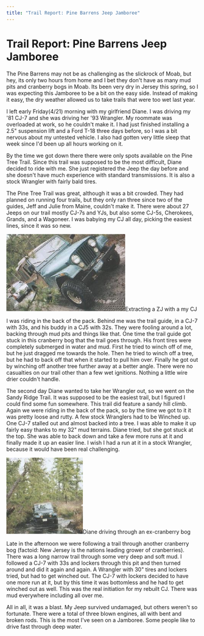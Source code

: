 ```yaml
---
title: "Trail Report: Pine Barrens Jeep Jamboree"
---
```

# Trail Report: Pine Barrens Jeep Jamboree

The Pine Barrens may not be as challenging as the slickrock of Moab, but hey, its only two hours from home and I bet they don't have as many mud pits and cranberry bogs in Moab. Its been very dry in Jersey this spring, so I was expecting this Jamboree to be a bit on the easy side. Instead of making it easy, the dry weather allowed us to take trails that were too wet last year.

I left early Friday(4/21) morning with my girlfriend Diane. I was driving my '81 CJ-7 and she was driving her '93 Wrangler. My roommate was overloaded at work, so he couldn't make it. I had just finished installing a 2.5" suspension lift and a Ford T-18 three days before, so I was a bit nervous about my untested vehicle. I also had gotten very little sleep that week since I'd been up all hours working on it.

By the time we got down there there were only spots available on the Pine Tree Trail. Since this trail was supposed to be the most difficult, Diane decided to ride with me. She just registered the Jeep the day before and she doesn't have much experience with standard transmissions. It is also a stock Wrangler with fairly bald tires.

The Pine Tree Trail was great, although it was a bit crowded. They had planned on running four trails, but they only ran three since two of the guides, Jeff and Julie from Maine, couldn't make it. There were about 27 Jeeps on our trail mostly CJ-7s and YJs, but also some CJ-5s, Cherokees, Grands, and a Wagoneer. I was babying my CJ all day, picking the easiest lines, since it was so new.

![](../../img/terry/trail/cjnzj.jpg "")Extracting a ZJ with a my CJ

I was riding in the back of the pack. Behind me was the trail guide, in a CJ-7 with 33s, and his buddy in a CJ5 with 32s. They were fooling around a lot, backing through mud pits and things like that. One time the trail guide got stuck in this cranberry bog that the trail goes through. His front tires were completely submerged in water and mud. First he tried to winch off of me, but he just dragged me towards the hole. Then he tried to winch off a tree, but he had to back off that when it started to pull him over. Finally he got out by winching off another tree further away at a better angle. There were no casualties on our trail other than a few wet ignitions. Nothing a little wire drier couldn't handle.

The second day Diane wanted to take her Wrangler out, so we went on the Sandy Ridge Trail. It was supposed to be the easiest trail, but I figured I could find some fun somewhere. This trail did feature a sandy hill climb. Again we were riding in the back of the pack, so by the time we got to it it was pretty loose and rutty. A few stock Wranglers had to be Winched up. One CJ-7 stalled out and almost backed into a tree. I was able to make it up fairly easy thanks to my 32" mud terrains. Diane tried, but she got stuck at the top. She was able to back down and take a few more runs at it and finally made it up an easier line. I wish I had a run at it in a stock Wrangler, because it would have been real challenging.

![](../../img/terry/trail/yjpine.jpg "")Diane driving through an ex-cranberry bog

Late in the afternoon we were following a trail through another cranberry bog (factoid: New Jersey is the nations leading grower of cranberries). There was a long narrow trail through some very deep and soft mud. I followed a CJ-7 with 33s and lockers through this pit and then turned around and did it again and again. A Wrangler with 30" tires and lockers tried, but had to get winched out. The CJ-7 with lockers decided to have one more run at it, but by this time it was bottomless and he had to get winched out as well. This was the real initiation for my rebuilt CJ. There was mud everywhere including all over me.

All in all, it was a blast. My Jeep survived undamaged, but others weren't so fortunate. There were a total of three blown engines, all with bent and broken rods. This is the most I've seen on a Jamboree. Some people like to drive fast through deep water.